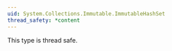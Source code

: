 ```yaml
---
uid: System.Collections.Immutable.ImmutableHashSet
thread_safety: *content
---
```


This type is thread safe.


